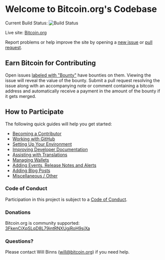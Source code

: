 # Welcome to Bitcoin.org's Codebase

Current Build Status: ![Build Status](https://travis-ci.org/bitcoin-dot-org/bitcoin.org.svg?branch=master)

Live site: [Bitcoin.org](https://bitcoin.org)

Report problems or help improve the site by opening a [new issue](https://github.com/bitcoin-dot-org/bitcoin.org/issues/new) or [pull request](https://github.com/bitcoin-dot-org/bitcoin.org/compare).

## Earn Bitcoin for Contributing
Open issues [labeled with "Bounty"](https://github.com/bitcoin-dot-org/bitcoin.org/labels/Bounty)
have bounties on them. Viewing the issue will reveal the value of the bounty.
Submit a pull request resolving the issue along with an accompanying note or
comment containing a bitcoin address and automatically receive a payment in the
amount of the bounty if it gets merged.

## How to Participate
The following quick guides will help you get started:

+ [Becoming a Contributor](https://github.com/bitcoin-dot-org/bitcoin.org/blob/master/docs/become-a-contributor.md)
+ [Working with GitHub](https://github.com/bitcoin-dot-org/bitcoin.org/blob/master/docs/working-with-github.md)
+ [Setting Up Your Environment](https://github.com/bitcoin-dot-org/bitcoin.org/blob/master/docs/setting-up-your-environment.md)
+ [Improving Developer Documentation](https://github.com/bitcoin-dot-org/bitcoin.org/blob/master/docs/contributing-to-developer-documentation.md)
+ [Assisting with Translations](https://github.com/bitcoin-dot-org/bitcoin.org/blob/master/docs/assisting-with-translations.md)
+ [Managing Wallets](https://github.com/bitcoin-dot-org/bitcoin.org/blob/master/docs/managing-wallets.md)
+ [Adding Events, Release Notes and Alerts](https://github.com/bitcoin-dot-org/bitcoin.org/blob/master/docs/adding-events-release-notes-and-alerts.md)
+ [Adding Blog Posts](https://github.com/bitcoin-dot-org/bitcoin.org/blob/master/docs/adding-blog-posts.md)
+ [Miscellaneous / Other](https://github.com/bitcoin-dot-org/bitcoin.org/blob/master/docs/miscellaneous.md)

### Code of Conduct

Participation in this project is subject to a [Code of Conduct](https://github.com/bitcoin-dot-org/bitcoin.org/blob/master/CODE_OF_CONDUCT.md).

### Donations 

Bitcoin.org is community supported: [3FkenCiXpSLqD8L79intRNXUgjRoH9sjXa](bitcoin:3FkenCiXpSLqD8L79intRNXUgjRoH9sjXa)

### Questions?
Please contact Will Binns ([will@bitcoin.org](mailto:will@bitcoin.org)) if you need help.
